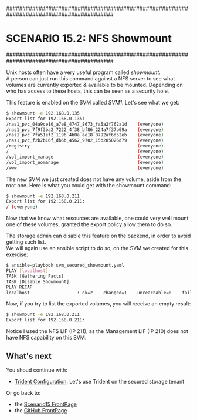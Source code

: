 #########################################################################################
# SCENARIO 15.2: NFS Showmount
#########################################################################################  

Unix hosts often have a very useful program called _showmount_.  
A person can just run this command against a NFS server to see what volumes are currently exported & available to be mounted.
Depending on who has access to these hosts, this can be seen as a security hole.  

This feature is enabled on the SVM called _SVM1_. Let's see what we get:

```bash
$ showmount -e 192.168.0.135
Export list for 192.168.0.135:
/nas1_pvc_04a9ce10_a7e8_4747_8673_fa5a2f762a1d    (everyone)
/nas1_pvc_7f9f3ba2_7222_4f38_bf86_224a7f37b69a    (everyone)
/nas1_pvc_7fa51ef2_1196_4b0a_ae18_8792af6d52eb    (everyone)
/nas1_pvc_f2b2b16f_db6b_4562_9702_15b285026d79    (everyone)
/registry                                         (everyone)
/                                                 (everyone)
/vol_import_manage                                (everyone)
/vol_import_nomanage                              (everyone)
/www                                              (everyone)
```

The new SVM we just created does not have any volume, aside from the root one. Here is what you could get with the showmount command:

```bash
$ showmount -e 192.168.0.211
Export list for 192.168.0.211:
/ (everyone)
```

Now that we know what resources are available, one could very well mount one of these volumes, granted the export policy allow them to do so.  

The storage admin can disable this feature on the backend, in order to avoid getting such list.  
We will again use an ansible script to do so, on the SVM we created for this exercise:

```bash
$ ansible-playbook svm_secured_showmount.yaml
PLAY [localhost]
TASK [Gathering Facts]
TASK [Disable Showmount]
PLAY RECAP
localhost                  : ok=2    changed=1    unreachable=0    failed=0    skipped=0    rescued=0    ignored=0
```

Now, if you try to list the exported volumes, you will receive an empty result:

```bash
$ showmount -e 192.168.0.211
Export list for 192.168.0.211:
```

Notice I used the NFS LIF (IP 211), as the Management LIF (IP 210) does not have NFS capability on this SVM.


## What's next

You shoud continue with:

- [Trident Configuration](../3_Trident_Configuration): Let's use Trident on the secured storage tenant  

Or go back to:

- the [Scenario15 FrontPage](../)
- the [GitHub FrontPage](https://github.com/YvosOnTheHub/LabNetApp)